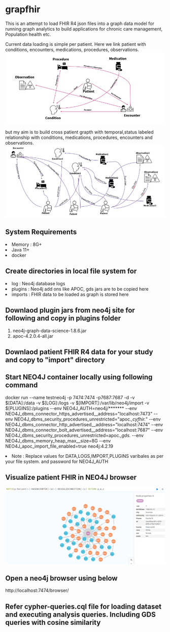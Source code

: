 # grapfhir
This is an attempt to load FHIR R4 json files into a graph data model for running graph analytics to build applications for chronic care management, Population health etc.

Current data loading is simple per patient.
Here we link patient with conditions, encounters, medications, procedures, observations.
![](images/patient_clinical_graph.PNG)

but my aim is to build cross patient grapth with temporal,status labeled relationship with conditions, medications, procedures, encounters and observations.
![](images/all_patient_clinical_graph.PNG)

## System Requirements
<li>Memory : 8G+
<li>Java 11+
<li>docker

## Create directories in local file system for
<li>log : Neo4j database logs
<li>plugins : Neo4j add ons like APOC, gds jars are to be copied here
<li>imports : FHIR data to be loaded as graph is stored here

## Downlaod plugin jars from neo4j site for following and copy in plugins folder
1. neo4j-graph-data-science-1.8.6.jar
2. apoc-4.2.0.4-all.jar

## Downlaod patient FHIR R4 data for your study and copy to "import" directory

## Start NEO4J container locally using following command
docker run --name testneo4j -p 7474:7474 -p7687:7687 -d  -v $[DATA]:/data -v $[LOG]:/logs -v $[IMPORT]:/var/lib/neo4j/import -v $[PLUGINS]:/plugins --env NEO4J_AUTH=neo4j/******* --env NEO4J_dbms_connector_https_advertised__address="localhost:7473"  --env NEO4J_dbms_security_procedures_unrestricted="apoc.*,cyfhir.*"  --env NEO4J_dbms_connector_http_advertised__address="localhost:7474" --env NEO4J_dbms_connector_bolt_advertised__address="localhost:7687" --env NEO4J_dbms_security_procedures_unrestricted=apoc.*,gds.* --env NEO4J_dbms_memory_heap_max__size=8G --env NEO4J_apoc_import_file_enabled=true neo4j:4.2.19

<li>Note :  Replace values for DATA,LOGS,IMPORT,PLUGINS varibales as per your file system. and password for NEO4J_AUTH

## Visualize patient FHIR in NEO4J browser
![](images/patient_graph.PNG)

## Open a neo4j browser using below
http://localhost:7474/browser/

## Refer cypher-queries.cql file for loading dataset and executing analysis queries. Including GDS queries with cosine similarity
